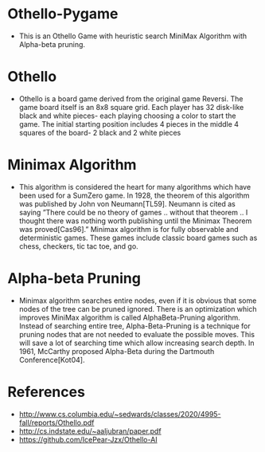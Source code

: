 # Othello-Pygame

- This is an Othello Game with heuristic search MiniMax Algorithm with Alpha-beta pruning.

# Othello 

- Othello is a board game derived from the original game Reversi. The game board itself is an 8x8 square grid. Each player has 32 disk-like black and white pieces- each playing choosing a color to start the game. The initial starting position includes 4 pieces in the middle 4 squares of the board- 2 black and 2 white pieces

# Minimax Algorithm

- This algorithm is considered the heart for many algorithms which have been used for a SumZero game. In 1928, the theorem of this algorithm was published by John von Neumann[TL59]. Neumann is cited as saying ”There could be no theory of games .. without that theorem .. I thought there was nothing worth publishing until the Minimax Theorem was proved[Cas96].” Minimax algorithm is for fully observable and deterministic games. These games include classic board games such as chess, checkers, tic tac toe, and go.

# Alpha-beta Pruning 

- Minimax algorithm searches entire nodes, even if it is obvious that some nodes of the tree can be pruned ignored. There is an optimization which improves MiniMax algorithm is called AlphaBeta-Pruning algorithm. Instead of searching entire tree, Alpha-Beta-Pruning is a technique for pruning nodes that are not needed to evaluate the possible moves. This will save a lot of searching time which allow increasing search depth. In 1961, McCarthy proposed Alpha-Beta during the Dartmouth Conference[Kot04].

# References

- http://www.cs.columbia.edu/~sedwards/classes/2020/4995-fall/reports/Othello.pdf
- http://cs.indstate.edu/~aaljubran/paper.pdf
- https://github.com/IcePear-Jzx/Othello-AI
